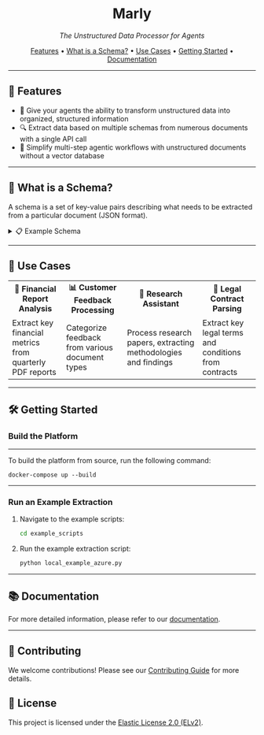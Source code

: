 <div align="center">

# Marly

_The Unstructured Data Processor for Agents_

[Features](#-features) • [What is a Schema?](#-what-is-a-schema) • [Use Cases](#-use-cases) • [Getting Started](#-getting-started) • [Documentation](#-documentation)

</div>

---

## 🚀 Features

- 📄 Give your agents the ability to transform unstructured data into organized, structured information
- 🔍 Extract data based on multiple schemas from numerous documents with a single API call
- 🔄 Simplify multi-step agentic workflows with unstructured documents without a vector database

---

## 🧰 What is a Schema?

A schema is a set of key-value pairs describing what needs to be extracted from a particular document (JSON format).

<details>
<summary>📋 Example Schema</summary>

```
{
    "Firm": "The name of the firm",
    "Number of Funds": "The number of funds managed by the firm",
    "Commitment": "The commitment amount in millions of dollars",
    "% of Total Comm": "The percentage of total commitment",
    "Exposure (FMV + Unfunded)": "The exposure including fair market value and unfunded commitments in millions of dollars",
    "% of Total Exposure": "The percentage of total exposure",
    "TVPI": "Total Value to Paid-In multiple",
    "Net IRR": "Net Internal Rate of Return as a percentage"
}
```

</details>

</details>

---

## 🎯 Use Cases

<table>
  <tr>
    <td align="center"><b>💼 Financial Report Analysis</b></td>
    <td align="center"><b>📊 Customer Feedback Processing</b></td>
    <td align="center"><b>🔬 Research Assistant</b></td>
    <td align="center"><b>🧠 Legal Contract Parsing</b></td>
  </tr>
  <tr>
    <td>Extract key financial metrics from quarterly PDF reports</td>
    <td>Categorize feedback from various document types</td>
    <td>Process research papers, extracting methodologies and findings</td>
    <td>Extract key legal terms and conditions from contracts</td>
  </tr>
</table>

---

## 🛠️ Getting Started

### Build the Platform

---

To build the platform from source, run the following command:

```
docker-compose up --build
```

---

### Run an Example Extraction

1. Navigate to the example scripts:

   ```bash
   cd example_scripts
   ```

2. Run the example extraction script:
   ```bash
   python local_example_azure.py
   ```

---

## 📚 Documentation

For more detailed information, please refer to our [documentation](https://docs.marly.ai).

---

<div align="left">

## 🤝 Contributing

We welcome contributions! Please see our [Contributing Guide](link-to-contributing-guide) for more details.

## 📄 License

This project is licensed under the [Elastic License 2.0 (ELv2)](https://www.elastic.co/licensing/elastic-license).

</div>

